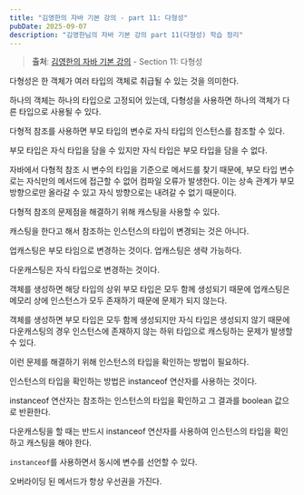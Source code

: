 ```yaml
---
title: "김영한의 자바 기본 강의 - part 11: 다형성"
pubDate: 2025-09-07
description: "김영한님의 자바 기본 강의 part 11(다형성) 학습 정리"
---
```


> **출처**: [김영한의 자바 기본 강의](https://inf.run/2714a) - Section 11: 다형성

다형성은 한 객체가 여러 타입의 객체로 취급될 수 있는 것을 의미한다.

하나의 객체는 하나의 타입으로 고정되어 있는데, 다형성을 사용하면 하나의 객체가 다른 타입으로 사용될 수 있다.

다형적 참조를 사용하면 부모 타입의 변수로 자식 타입의 인스턴스를 참조할 수 있다.

부모 타입은 자식 타입을 담을 수 있지만 자식 타입은 부모 타입을 담을 수 없다.

자바에서 다형적 참조 시 변수의 타입을 기준으로 메서드를 찾기 때문에, 부모 타입 변수로는 자식만의 메서드에 접근할 수 없어 컴파일 오류가 발생한다. 이는 상속 관계가 부모 방향으로만 올라갈 수 있고 자식 방향으로는 내려갈 수 없기 때문이다.

다형적 참조의 문제점을 해결하기 위해 캐스팅을 사용할 수 있다.

캐스팅을 한다고 해서 참조하는 인스턴스의 타입이 변경되는 것은 아니다.

업캐스팅은 부모 타임으로 변경하는 것이다. 업캐스팅은 생략 가능하다.

다운캐스팅은 자식 타입으로 변경하는 것이다.

객체를 생성하면 해당 타입의 상위 부모 타입은 모두 함께 생성되기 때문에 업캐스팅은 메모리 상에 인스턴스가 모두 존재하기 때문에 문제가 되지 않는다.

객체를 생성하면 부모 타입은 모두 함께 생성되지만 자식 타입은 생성되지 않기 때문에 다운캐스팅의 경우 인스턴스에 존재하지 않는 하위 타입으로 캐스팅하는 문제가 발생할 수 있다.

이런 문제를 해결하기 위해 인스턴스의 타입을 확인하는 방법이 필요하다.

인스턴스의 타입을 확인하는 방법은 instanceof 연산자를 사용하는 것이다.

instanceof 연산자는 참조하는 인스턴스의 타입을 확인하고 그 결과를 boolean 값으로 반환한다.

다운캐스팅을 할 때는 반드시 instanceof 연산자를 사용하여 인스턴스의 타입을 확인하고 캐스팅을 해야 한다.

`instanceof`를 사용하면서 동시에 변수를 선언할 수 있다.

오버라이딩 된 메서드가 항상 우선권을 가진다.
